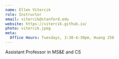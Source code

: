 ```yaml
---
name: Ellen Vitercik
role: Instructor
email: vitercik@stanford.edu
website: https://vitercik.github.io/
photo: vitercik.jpeg
meta:
  Office Hours: Tuesdays, 3:30-4:30pm, Huang 250
---
```


Assistant Professor in MS&E and CS
